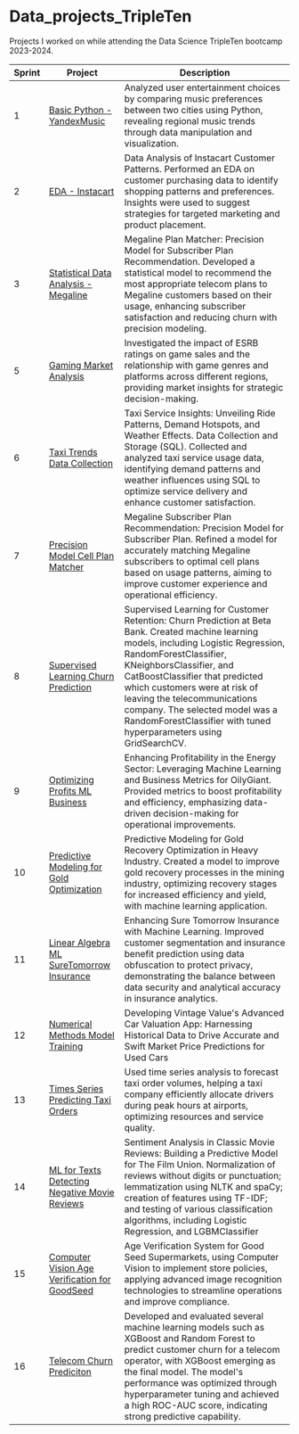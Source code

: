 # Data_projects_TripleTen

Projects I worked on while attending the Data Science TripleTen bootcamp 2023-2024.


|Sprint | Project | Description    |
|-------------|-------------|-------------|
| 1| [Basic Python - YandexMusic](https://github.com/zoeyvero/Basic-Python-Yandex.Music) | Analyzed user entertainment choices by comparing music preferences between two cities using Python, revealing regional music trends through data manipulation and visualization. |
| 2 | [EDA - Instacart](https://github.com/zoeyvero/EDA_Instacart) | Data Analysis of Instacart Customer Patterns. Performed an EDA on customer purchasing data to identify shopping patterns and preferences. Insights were used to suggest strategies for targeted marketing and product placement.|
| 3 | [Statistical Data Analysis - Megaline](https://github.com/zoeyvero/Statistical-Data-Analysis-Megaline) | Megaline Plan Matcher: Precision Model for Subscriber Plan Recommendation. Developed a statistical model to recommend the most appropriate telecom plans to Megaline customers based on their usage, enhancing subscriber satisfaction and reducing churn with precision modeling. |
| 5 | [Gaming Market Analysis](https://github.com/zoeyvero/Gaming-Market-Analysis) | Investigated the impact of ESRB ratings on game sales and the relationship with game genres and platforms across different regions, providing market insights for strategic decision-making.|
| 6 | [Taxi Trends Data Collection](https://github.com/zoeyvero/Taxi-Trends-Data-Collection) | Taxi Service Insights: Unveiling Ride Patterns, Demand Hotspots, and Weather Effects. Data Collection and Storage (SQL). Collected and analyzed taxi service usage data, identifying demand patterns and weather influences using SQL to optimize service delivery and enhance customer satisfaction.|
| 7 | [Precision Model Cell Plan Matcher](https://github.com/zoeyvero/Precision-Model-Plan-Matcher) | Megaline Subscriber Plan Recommendation: Precision Model for Subscriber Plan. Refined a model for accurately matching Megaline subscribers to optimal cell plans based on usage patterns, aiming to improve customer experience and operational efficiency. |
| 8 | [Supervised Learning Churn Prediction](https://github.com/zoeyvero/Supervised-Learning-Churn-Prediction) | Supervised Learning for Customer Retention: Churn Prediction at Beta Bank. Created machine learning models, including Logistic Regression, RandomForestClassifier, KNeighborsClassifier, and CatBoostClassifier that predicted which customers were at risk of leaving the telecommunications company. The selected model was a RandomForestClassifier with tuned hyperparameters using GridSearchCV.|
| 9 | [Optimizing Profits ML Business](https://github.com/zoeyvero/Optimizing-Profits-ML-Business) | Enhancing Profitability in the Energy Sector: Leveraging Machine Learning and Business Metrics for OilyGiant. Provided metrics to boost profitability and efficiency, emphasizing data-driven decision-making for operational improvements. |
| 10 | [Predictive Modeling for Gold Optimization](https://github.com/zoeyvero/Predictive-Modeling-for-Gold-Optimization) | Predictive Modeling for Gold Recovery Optimization in Heavy Industry. Created a model to improve gold recovery processes in the mining industry, optimizing recovery stages for increased efficiency and yield, with machine learning application.|
| 11 | [Linear Algebra ML SureTomorrow Insurance](https://github.com/zoeyvero/Linear-Algebra-ML-SureTomorrow) | Enhancing Sure Tomorrow Insurance with Machine Learning. Improved customer segmentation and insurance benefit prediction using data obfuscation to protect privacy, demonstrating the balance between data security and analytical accuracy in insurance analytics. |
| 12 | [Numerical Methods Model Training](https://github.com/zoeyvero/Numerical-Methods-Model-Training) | Developing Vintage Value's Advanced Car Valuation App: Harnessing Historical Data to Drive Accurate and Swift Market Price Predictions for Used Cars |
| 13 | [Times Series Predicting Taxi Orders](https://github.com/zoeyvero/Time-Series-Predicting-Taxi-Orders) | Used time series analysis to forecast taxi order volumes, helping a taxi company efficiently allocate drivers during peak hours at airports, optimizing resources and service quality. |
| 14 | [ML for Texts Detecting Negative Movie Reviews](https://github.com/zoeyvero/ML-for-Texts-Detecting-Negative-Movie-Reviews) | Sentiment Analysis in Classic Movie Reviews: Building a Predictive Model for The Film Union. Normalization of reviews without digits or punctuation; lemmatization using NLTK and spaCy; creation of features using TF-IDF; and testing of various classification algorithms, including Logistic Regression, and LGBMClassifier |
| 15 | [Computer Vision Age Verification for GoodSeed](https://github.com/zoeyvero/Computer-Vision-Age-Verification-Supermarkets) | Age Verification System for Good Seed Supermarkets, using Computer Vision to implement store policies, applying advanced image recognition technologies to streamline operations and improve compliance.|
| 16 | [Telecom Churn Prediciton](https://github.com/zoeyespinoza/Telecom-Churn-Prediction) | Developed and evaluated several machine learning models such as XGBoost and Random Forest to predict customer churn for a telecom operator, with XGBoost emerging as the final model. The model's performance was optimized through hyperparameter tuning and achieved a high ROC-AUC score, indicating strong predictive capability.
